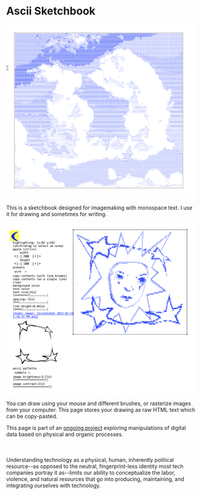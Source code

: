 # Ascii Sketchbook
![](public/cloud.png)

This is a sketchbook designed for imagemaking with monospace text. I use it for drawing and sometimes for writing.

![](public/star_face.png)

You can draw using your mouse and different brushes, or rasterize images from your computer. This page stores your drawing as raw HTML text which can be copy-pasted.

This page is part of an [ongoing project]() exploring manipulations of digital data based on physical and organic processes.
<br></br>
<br></br>
Understanding technology as a physical, human, inherently political resource--as opposed to the neutral, fingerprint-less identity most tech companies portray it as--limits our ability to conceptualize the labor, violence, and natural resources that go into producing, maintaining, and integrating ourselves with technology.
<br></br>
